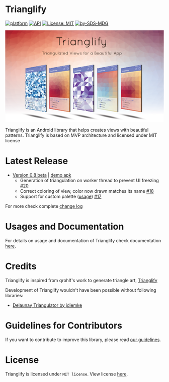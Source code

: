 ﻿<!--  

<br> 
<br> 
<div align="center"><img src="resources/trianglify-logo-with-text-close-fit.png" data-canonical-src="trianglify-logo-180.png" width="154" height="154" /></div>
<br> 
<br>

-->

# Trianglify

<!-- [![Build Status](https://travis-ci.com/sdsmdg/trianglify.svg?token=tRURwj39jsSs5JWUTxs6&branch=develop)](https://travis-ci.com/sdsmdg/trianglify) -->
[![platform](https://img.shields.io/badge/platform-Android-yellow.svg)](https://www.android.com)
[![API](https://img.shields.io/badge/API-16%2B-brightgreen.svg?style=flat)](https://android-arsenal.com/api?level=16s)
[![License: MIT](https://img.shields.io/badge/License-MIT-yellow.svg)](https://opensource.org/licenses/MIT)
[![by-SDS-MDG](https://img.shields.io/badge/by-SDS%2C%20MDG-blue.svg)](https://mdg.sdslabs.co)

<img src="resources/splash.png" data-canonical-src="resources/default_pattern_explained.jpg"/>

Trianglify is an Android library that helps creates views with beautiful patterns. Trianglify is based on MVP architecture and licensed under MIT license

# Latest Release
* [Version 0.8 beta](https://bintray.com/suyashmahar/trianglify/trianglify/0.8-beta)
 | [demo apk](https://www.dropbox.com/s/cn85g497nkwmx14/trianglify-release-0.8-beta.apk?dl=0)
    * Generation of triangulation on worker thread to prevent UI freezing [#20](https://github.com/sdsmdg/trianglify/issues/20)
    * Correct coloring of view, color now drawn matches its name [#18](https://github.com/sdsmdg/trianglify/issues/18)
    * Support for custom palette ([usage](#26-using-custom-palettes)) [#17](https://github.com/sdsmdg/trianglify/issues/17)

For more check complete [change log](/CHANGELOG.md)  

# Usages and Documentation
For details on usage and documentation of Trianglify check documentation [here](DOCUMENTATION.md).

# Credits
Trianglify is inspired from qrohlf's work to generate triangle art, [Trianglify](https://github.com/qrohlf/trianglify)  

Development of Trianglify wouldn't have been possible without following libraries:
* [Delaunay Triangulator by jdiemke](https://github.com/jdiemke/delaunay-triangulator)


# Guidelines for Contributors
If you want to contribute to improve this library, please read [our guidelines](CONTRIBUTING.md).

# License
Trianglify is licensed under `MIT license`. View license [here](LICENSE.md).
